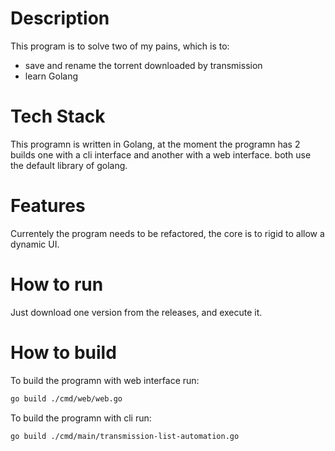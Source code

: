 # Description

This program is to solve two of my pains, which is to:

- save and rename the torrent downloaded by transmission
- learn Golang


# Tech Stack

This programn is written in Golang, at the moment the programn has 2 builds one with a cli interface and another with a web interface. both use the default library of golang.

# Features

Currentely the program needs to be refactored, the core is to rigid to allow a dynamic UI.

# How to run

Just download one version from the releases, and execute it.

# How to build

To build the programn with web interface run:
```bash
go build ./cmd/web/web.go
```

To build the programn with cli run:
```bash
go build ./cmd/main/transmission-list-automation.go
```
